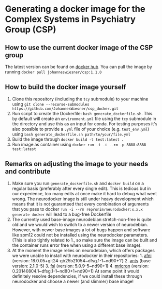 # Generating a docker image for the Complex Systems in Psychiatry Group (CSP)

## How to use the current docker image of the CSP group
The latest version can be found on [docker hub](https://hub.docker.com/r/johanneswiesner/csp/tags). You can pull the image by running `docker pull johanneswiesner/csp:1.1.0`

## How to build the docker image yourself
1. Clone this repository (including the `tcy` submodule) to your machine using `git clone --recurse-submodules https://github.com/JohannesWiesner/csp_docker.git`
2. Run script to create the Dockerfile: `bash generate_dockerfile.sh`. This by default will create an `environment.yml` file using the `tcy` submodule in the directory and use this as an input for conda. For testing purposes it's also possible to provide a `.yml` file of your choice (e.g. `test_env.yml`) using `bash generate_dockerfile.sh path/to/your/file.yml`
3. Build the image through `docker build -t test:latest .`
4. Run image as container using `docker run -t -i --rm -p 8888:8888 test:latest`

## Remarks on adjusting the image to your needs and contribute
1. Make sure you run `generate_dockerfile.sh`  and `docker build` on a regular basis (preferably after every single edit). This is tedious but in our experience, too many edits at once make it hard to debug what went wrong. The neurodocker image is still under heavy development which means that it is not guaranteed that every combination of arguments that you pass to docker `run -i --rm repronim/neurodocker:x.x.x generate docker` will lead to a bug-free Dockerfile
2. The currently used base-image neurodebian:stretch-non-free is quite old and we would wish to switch to a newer version of neurodebian. However, with newer base images a lot of bugs happen and software like spm12 could not be installed using the neurodocker parameters. (This is also tightly related to 1., so make sure the image can be built and the container runs error free when using a different base image). 
3. At the moment the image relies on neurodebian, which offers packages we were unable to install with neurodocker in their repositories:
       1. [afni](http://neuro.debian.net/pkgs/afni.html#binary-pkg-afni) (version: 18.0.05+git24-gb25b21054\~dfsg.1-1~nd90+1')
       2. [ants](http://neuro.debian.net/pkgs/ants.html#binary-pkg-ants) (base version: 2.1.0-5)
       3. [fsl](http://neuro.debian.net/pkgs/fsl.html#binary-pkg-fsl) (version: 5.0.9-5\~nd90+1)
       4. [mricron](http://neuro.debian.net/pkgs/mricron.html#binary-pkg-mricron) (version: 0.20140804.1\~dfsg.1-1\~nd80+1+nd90+1)
   At some point it would definitely resolve dependencies, if we could install these through neurodocker and choose a newer (and slimmer) base image!

